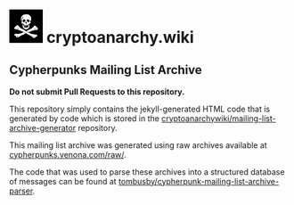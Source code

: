 
# <img src="/static/img/jolly-roger-unshifted.jpg" width="60"> cryptoanarchy.wiki

## Cypherpunks Mailing List Archive

**Do not submit Pull Requests to this repository.**

This repository simply contains the jekyll-generated HTML code that is generated by code which is stored in the [cryptoanarchywiki/mailing-list-archive-generator](https://github.com/cryptoanarchywiki/mailing-list-archive-generator) repository.

This mailing list archive was generated using raw archives available at [cypherpunks.venona.com/raw/](http://cypherpunks.venona.com/raw/).

The code that was used to parse these archives into a structured database of messages can be found at [tombusby/cypherpunk-mailing-list-archive-parser](https://github.com/tombusby/cypherpunk-mailing-list-archive-parser).
